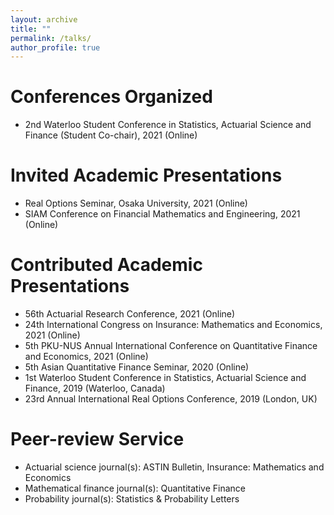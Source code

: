 ```yaml
---
layout: archive
title: ""
permalink: /talks/
author_profile: true
---
```


# Conferences Organized
* 2nd Waterloo Student Conference in Statistics, Actuarial Science and Finance (Student Co-chair), 2021 (Online)

# Invited Academic Presentations
* Real Options Seminar, Osaka University, 2021 (Online)
* SIAM Conference on Financial Mathematics and Engineering, 2021 (Online)

# Contributed Academic Presentations
* 56th Actuarial Research Conference, 2021 (Online)
* 24th International Congress on Insurance: Mathematics and Economics, 2021 (Online)
* 5th PKU-NUS Annual International Conference on Quantitative Finance and Economics, 2021 (Online)
* 5th Asian Quantitative Finance Seminar, 2020 (Online)
* 1st Waterloo Student Conference in Statistics, Actuarial Science and Finance, 2019 (Waterloo, Canada)
* 23rd Annual International Real Options Conference, 2019 (London, UK)

# Peer-review Service
* Actuarial science journal(s): ASTIN Bulletin, Insurance: Mathematics and Economics
* Mathematical finance journal(s): Quantitative Finance
* Probability journal(s): Statistics & Probability Letters
